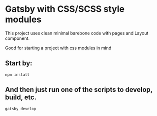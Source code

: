 # Gatsby with CSS/SCSS style modules

This project uses clean minimal barebone code with pages and Layout component.

Good for starting a project with css modules in mind

## Start by:

```
npm install
```
## And then just run one of the scripts to develop, build, etc.

```
gatsby develop
```